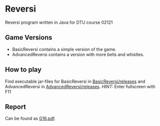 # Reversi
Reversi program written in Java for DTU course 02121

## Game Versions
- BasicReversi contains a simple version of the game.
- AdvancedReversi contains a version with more bells and whistles.

## How to play
Find executable jar-files for BasicReversi in [BasicReversi/releases](BasicReversi/releases) and AdvancedReversi in [AdvancedReversi/releases](AdvancedReversi/releases). *HINT:* Enter fullscreen with F11

## Report
Can be found as [G16.pdf](G16.pdf).
